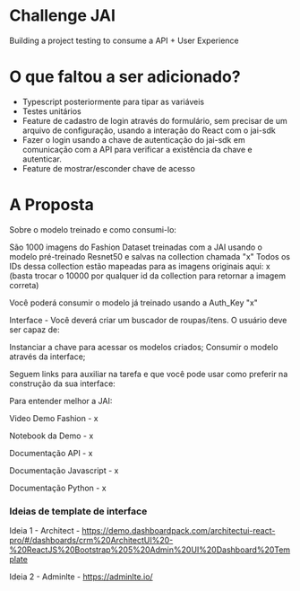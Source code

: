 # Challenge JAI
Building a project testing to consume a API + User Experience

# O que faltou a ser adicionado?
- Typescript posteriormente para tipar as variáveis
- Testes unitários
- Feature de cadastro de login através do formulário, sem precisar de um arquivo de configuração, usando a interação do React com o jai-sdk
- Fazer o login usando a chave de autenticação do jai-sdk em comunicação com a API para verificar a existência da chave e autenticar.
- Feature de mostrar/esconder chave de acesso

# A Proposta

Sobre o modelo treinado e como consumi-lo: 

São 1000 imagens do Fashion Dataset treinadas com a JAI usando o modelo pré-treinado Resnet50 e salvas na collection chamada "x" 
Todos os IDs dessa collection estão mapeadas para as imagens originais aqui: x (basta trocar o 10000 por qualquer id da collection para retornar a imagem correta) 

Você poderá consumir o modelo já treinado usando a Auth_Key "x" 

Interface - Você deverá criar um buscador de roupas/itens. O usuário deve ser capaz de: 

Instanciar a chave para acessar os modelos criados; 
Consumir o modelo através da interface;

Seguem links para auxiliar na tarefa e que você pode usar como preferir na construção da sua interface: 

Para entender melhor a JAI:

Video Demo Fashion - x 

Notebook da Demo - x 

Documentação API - x

Documentação Javascript - x 

Documentação Python - x


### Ideias de template de interface 
Ideia 1 - Architect - https://demo.dashboardpack.com/architectui-react-pro/#/dashboards/crm%20ArchitectUI%20-%20ReactJS%20Bootstrap%205%20Admin%20UI%20Dashboard%20Template 

Ideia 2 - Adminlte - https://adminlte.io/


